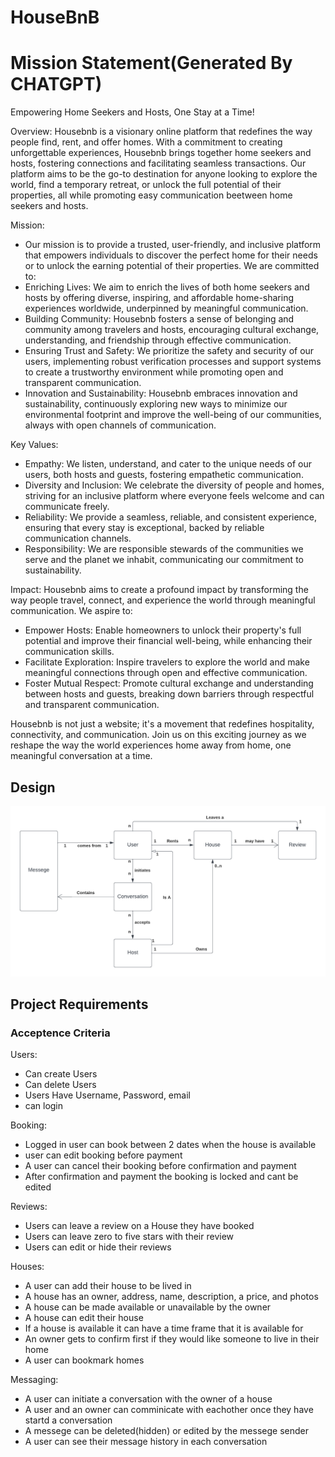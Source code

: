 # HouseBnB
# Mission Statement(Generated By CHATGPT)

Empowering Home Seekers and Hosts, One Stay at a Time!

Overview:
Housebnb is a visionary online platform that redefines the way people find, rent, and offer homes. With a commitment to creating unforgettable experiences, Housebnb brings together home seekers and hosts, fostering connections and facilitating seamless transactions. Our platform aims to be the go-to destination for anyone looking to explore the world, find a temporary retreat, or unlock the full potential of their properties, all while promoting easy communication beetween home seekers and hosts.

Mission:
- Our mission is to provide a trusted, user-friendly, and inclusive platform that empowers individuals to discover the perfect home for their needs or to unlock the earning potential of their properties. We are committed to:
- Enriching Lives: We aim to enrich the lives of both home seekers and hosts by offering diverse, inspiring, and affordable home-sharing experiences worldwide, underpinned by meaningful communication.
- Building Community: Housebnb fosters a sense of belonging and community among travelers and hosts, encouraging cultural exchange, understanding, and friendship through effective communication.
- Ensuring Trust and Safety: We prioritize the safety and security of our users, implementing robust verification processes and support systems to create a trustworthy environment while promoting open and transparent communication.
- Innovation and Sustainability: Housebnb embraces innovation and sustainability, continuously exploring new ways to minimize our environmental footprint and improve the well-being of our communities, always with open channels of communication.

Key Values:
- Empathy: We listen, understand, and cater to the unique needs of our users, both hosts and guests, fostering empathetic communication.
- Diversity and Inclusion: We celebrate the diversity of people and homes, striving for an inclusive platform where everyone feels welcome and can communicate freely.
- Reliability: We provide a seamless, reliable, and consistent experience, ensuring that every stay is exceptional, backed by reliable communication channels.
- Responsibility: We are responsible stewards of the communities we serve and the planet we inhabit, communicating our commitment to sustainability.

Impact:
Housebnb aims to create a profound impact by transforming the way people travel, connect, and experience the world through meaningful communication. We aspire to:

- Empower Hosts: Enable homeowners to unlock their property's full potential and improve their financial well-being, while enhancing their communication skills.
- Facilitate Exploration: Inspire travelers to explore the world and make meaningful connections through open and effective communication.
- Foster Mutual Respect: Promote cultural exchange and understanding between hosts and guests, breaking down barriers through respectful and transparent communication.

Housebnb is not just a website; it's a movement that redefines hospitality, connectivity, and communication. Join us on this exciting journey as we reshape the way the world experiences home away from home, one meaningful conversation at a time.

## Design
![domain model](./diagrams/domain_model.png)

## Project Requirements

### Acceptence Criteria

Users:

- Can create Users
- Can delete Users
- Users Have Username, Password, email
- can login

Booking:

- Logged in user can book between 2 dates when the house is available
- user can edit booking before payment
- A user can cancel their booking before confirmation and payment
- After confirmation and payment the booking is locked and cant be edited

Reviews:

- Users can leave a review on a House they have booked
- Users can leave zero to five stars with their review
- Users can edit or hide their reviews

Houses:

- A user can add their house to be lived in
- A house has an owner, address, name, description, a price, and photos
- A house can be made available or unavailable by the owner
- A house can edit their house
- If a house is available it can have a time frame that it is available for
- An owner gets to confirm first if they would like someone to live in their home
- A user can bookmark homes

Messaging:

- A user can initiate a conversation with the owner of a house
- A user and an owner can comminicate with eachother once they have startd a conversation
- A messege can be deleted(hidden) or edited by the messege sender
- A user can see their message history in each conversation
